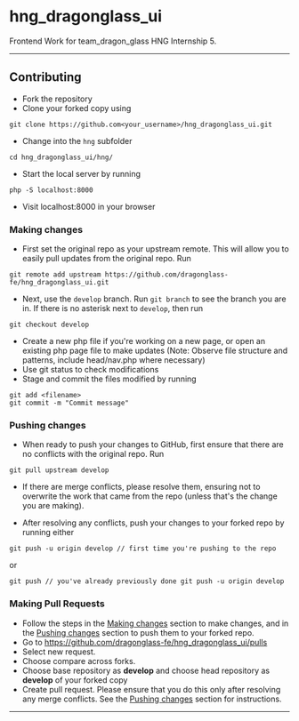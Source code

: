 
# hng_dragonglass_ui

Frontend Work for team_dragon_glass HNG Internship 5.

---

## Contributing

- Fork the repository
- Clone your forked copy using

```
git clone https://github.com<your_username>/hng_dragonglass_ui.git
```

- Change into the `hng` subfolder

```
cd hng_dragonglass_ui/hng/
```

- Start the local server by running

```
php -S localhost:8000
```

- Visit localhost:8000 in your browser

### Making changes

- First set the original repo as your upstream remote. This will allow
  you to easily pull updates from the original repo. Run

```
git remote add upstream https://github.com/dragonglass-fe/hng_dragonglass_ui.git
```

- Next, use the `develop` branch. Run `git branch` to see the branch
  you are in. If there is no asterisk next to `develop`, then run

```
git checkout develop
```

- Create a new php file if you're working on a new page, or open an existing php page file to make updates
  (Note: Observe file structure and patterns, include head/nav.php where necessary)
- Use git status to check modifications
- Stage and commit the files modified by running

```
git add <filename>
git commit -m "Commit message"
```

### Pushing changes

- When ready to push your changes to GitHub, first ensure that there
  are no conflicts with the original repo. Run

```
git pull upstream develop
```

- If there are merge conflicts, please resolve them, ensuring not to
  overwrite the work that came from the repo (unless that's the change
  you are making).

- After resolving any conflicts, push your changes to your forked repo by running either

```
git push -u origin develop // first time you're pushing to the repo
```

or

```
git push // you've already previously done git push -u origin develop
```

### Making Pull Requests

- Follow the steps in the [Making changes](#making-changes) section
  to make changes, and in the [Pushing changes](#pushing-changes) section
  to push them to your forked repo.
- Go to https://github.com/dragonglass-fe/hng_dragonglass_ui/pulls
- Select new request.
- Choose compare across forks.
- Choose base repository as **develop** and choose head repository as
  **develop** of your forked copy
- Create pull request. Please ensure that you do this only after
  resolving any merge conflicts. See the [Pushing changes](#pushing-changes)
  section for instructions.

---
